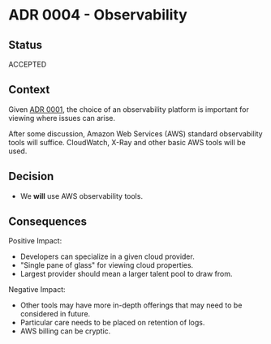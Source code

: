 # ADR 0004 - Observability

## Status

ACCEPTED

## Context

Given [ADR 0001](ADR%200001-Choice%20of%20Serverless.md), the choice of an observability platform is important for viewing where issues can arise.

After some discussion, Amazon Web Services (AWS) standard observability tools will suffice. CloudWatch, X-Ray and other basic AWS tools will be used.

## Decision

- We **will** use AWS observability tools.

## Consequences

Positive Impact:

- Developers can specialize in a given cloud provider.
- "Single pane of glass" for viewing cloud properties.
- Largest provider should mean a larger talent pool to draw from.

Negative Impact:

- Other tools may have more in-depth offerings that may need to be considered in future.
- Particular care needs to be placed on retention of logs.
- AWS billing can be cryptic.
